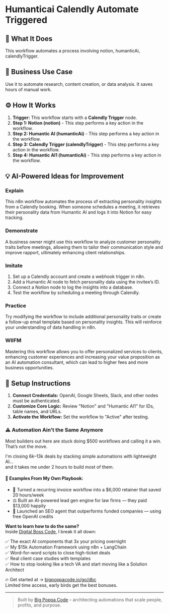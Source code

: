 # Humanticai Calendly Automate Triggered

## 🚀 What It Does
This workflow automates a process involving notion, humanticAi, calendlyTrigger.

## 💼 Business Use Case
Use it to automate research, content creation, or data analysis. It saves hours of manual work.

## ⚙️ How It Works
1.  **Trigger:** This workflow starts with a **Calendly Trigger** node.
2. **Step 1: Notion (notion)** - This step performs a key action in the workflow.
3. **Step 2: Humantic AI (humanticAi)** - This step performs a key action in the workflow.
4. **Step 3: Calendly Trigger (calendlyTrigger)** - This step performs a key action in the workflow.
5. **Step 4: Humantic AI1 (humanticAi)** - This step performs a key action in the workflow.

## 💡 AI-Powered Ideas for Improvement
### Explain
This n8n workflow automates the process of extracting personality insights from a Calendly booking. When someone schedules a meeting, it retrieves their personality data from Humantic AI and logs it into Notion for easy tracking.

### Demonstrate
A business owner might use this workflow to analyze customer personality traits before meetings, allowing them to tailor their communication style and improve rapport, ultimately enhancing client relationships.

### Imitate
1. Set up a Calendly account and create a webhook trigger in n8n.
2. Add a Humantic AI node to fetch personality data using the invitee’s ID.
3. Connect a Notion node to log the insights into a database.
4. Test the workflow by scheduling a meeting through Calendly.

### Practice
Try modifying the workflow to include additional personality traits or create a follow-up email template based on personality insights. This will reinforce your understanding of data handling in n8n.

### WIIFM
Mastering this workflow allows you to offer personalized services to clients, enhancing customer experiences and increasing your value proposition as an AI automation consultant, which can lead to higher fees and more business opportunities.

## 🔧 Setup Instructions
1. **Connect Credentials:** OpenAI, Google Sheets, Slack, and other nodes must be authenticated.
2. **Customize Core Logic:** Review "Notion" and "Humantic AI1" for IDs, table names, and URLs.
3. **Activate the Workflow:** Set the workflow to "Active" after testing.

### ⚠️ Automation Ain’t the Same Anymore

Most builders out here are stuck doing $500 workflows and calling it a win.  
That’s not the move.  

I'm closing $6k–$13k deals by stacking simple automations with lightweight AI...  
and it takes me under 2 hours to build most of them.

#### 🧠 Examples From My Own Playbook:
- 🔁 Turned a recurring invoice workflow into a $6,000 retainer that saved 20 hours/week  
- ⚖️ Built an AI-powered lead gen engine for law firms — they paid $13,000 happily  
- 🚀 Launched an SEO agent that outperforms funded companies — using free OpenAI credits  

**Want to learn how to do the same?**  
Inside [Digital Boss Code](https://bigpoppacode.io/go/dbc), I break it all down:

✅ The exact AI components that 3x your pricing overnight  
✅ My $15k Automation Framework using n8n + LangChain  
✅ Word-for-word scripts to close high-ticket deals  
✅ Real client case studies with templates  
✅ How to stop looking like a tech VA and start moving like a Solution Architect  

🔥 Get started at → [bigpoppacode.io/go/dbc](https://bigpoppacode.io/go/dbc)  
Limited time access, early birds get the best bonuses.

---
> Built by [Big Poppa Code](https://bigpoppacode.io) – architecting automations that scale people, profits, and purpose.
